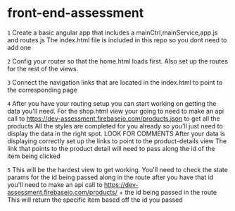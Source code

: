 # front-end-assessment


``1``
 Create a basic angular app that includes a mainCtrl,mainService,app.js and routes.js The index.html file is included in this repo so you dont need to add one

``2``
 Config your router so that the home.html loads first. Also set up the routes for the rest of the views.

``3``
Connect the navigation links that are located in the index.html to point to the corresponding page

``4``
 After you have your routing setup you can start working on getting the data you'll need.
 For the shop.html view your going to need to make an api call to https://dev-assessment.firebaseio.com/products.json to get all the products
 All the styles are completed for you already so you'll just need to display the data in the right spot. LOOK FOR COMMENTS
 After your data is displaying correctly set up the links to point to the product-details view
 The link that points to the product detail will need to pass along the id of the item being clicked

``5``
This will be the hardest view to get working. You'll need to check the state params for the id being passed along in the route
after you have that id you'll need to make an api call to https://dev-assessment.firebaseio.com/products/ + the id being passed in the route
This will return the specific item based off the id you passed
